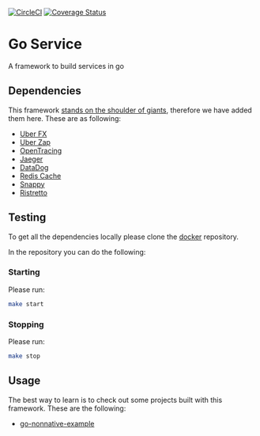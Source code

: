 [![CircleCI](https://circleci.com/gh/alexfalkowski/go-service.svg?style=svg)](https://circleci.com/gh/alexfalkowski/go-service)
[![Coverage Status](https://coveralls.io/repos/github/alexfalkowski/go-service/badge.svg?branch=master)](https://coveralls.io/github/alexfalkowski/go-service?branch=master)

# Go Service

A framework to build services in go

## Dependencies

This framework [stands on the shoulder of giants](https://en.wikipedia.org/wiki/Standing_on_the_shoulders_of_giants), therefore we have added them here. These are as following:
- [Uber FX](https://github.com/uber-go/fx)
- [Uber Zap](https://github.com/uber-go/zap)
- [OpenTracing](https://github.com/opentracing/opentracing-go)
- [Jaeger](https://github.com/jaegertracing/jaeger)
- [DataDog](https://github.com/DataDog/dd-trace-go)
- [Redis Cache](https://github.com/go-redis/cache)
- [Snappy](https://github.com/golang/snappy)
- [Ristretto](https://github.com/dgraph-io/ristretto)

## Testing

To get all the dependencies locally please clone the [docker](https://github.com/alexfalkowski/docker) repository.

In the repository you can do the following:

### Starting

Please run:

```sh
make start
```

### Stopping

Please run:

```sh
make stop
```

## Usage

The best way to learn is to check out some projects built with this framework. These are the following:
- [go-nonnative-example](https://github.com/alexfalkowski/go-nonnative-example)
